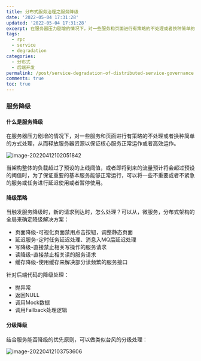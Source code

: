 ```yaml
---
title: 分布式服务治理之服务降级
date: '2022-05-04 17:31:28'
updated: '2022-05-04 17:31:28'
excerpt: 在服务器压力剧增的情况下，对一些服务和页面进行有策略的不处理或者换种简单的方式处理，从而释放服务器资源以保证核心服务正常运作或者高效运作。
tags:
  - rpc
  - service
  - degradation
categories:
  - 分布式
  - 后端开发
permalink: /post/service-degradation-of-distributed-service-governance.html
comments: true
toc: true
---
```

### 服务降级

#### 什么是服务降级

在服务器压力剧增的情况下，对一些服务和页面进行有策略的不处理或者换种简单的方式处理，从而释放服务器资源以保证核心服务正常运作或者高效运作。

![image-20220412102051842](https://img1.terwer.space/image-20220412102051842.png)

当架构整体的负载超过了预设的上线阈值，或者即将到来的流量预计将会超过预设的阈值时，为了保证重要的基本服务能够正常运行，可以将一些不重要或者不紧急的服务或任务进行延迟使用或者暂停使用。

#### 降级策略

当触发服务降级时，新的请求到达时，怎么处理？可以从，微服务，分布式架构的全局来确定降级解决方案：

- 页面降级-可视化页面禁用点击按钮，调整静态页面
- 延迟服务-定时任务延迟处理、消息入MQ后延迟处理
- 写降级-直接禁止相关写操作的服务请求
- 读降级-直接禁止相关读的服务请求
- 缓存降级-使用缓存来解决部分读频繁的服务接口

针对后端代码的降级处理：

- 抛异常
- 返回NULL
- 调用Mock数据
- 调用Fallback处理逻辑

#### 分级降级

结合服务能否降级的优先原则，可以做类似台风的分级处理：

![image-20220412103753606](https://img1.terwer.space/image-20220412103753606.png)
